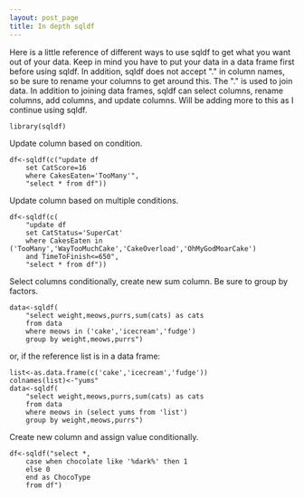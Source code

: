 ```yaml
---
layout: post_page
title: In depth sqldf
---
```


Here is a little reference of different ways to use sqldf to get what you want out of your data. Keep in mind you have to put your data in a data frame first before using sqldf. In addition, sqldf does not accept "." in column names, so be sure to rename your columns to get around this. The "." is used to join data. In addition to joining data frames, sqldf can select columns, rename columns, add columns, and update columns. Will be adding more to this as I continue using sqldf. 

	library(sqldf)

Update column based on condition.

	df<-sqldf(c("update df
		set CatScore=16
		where CakesEaten='TooMany'",
		"select * from df"))

Update column based on multiple conditions.

	df<-sqldf(c(
		"update df
		set CatStatus='SuperCat' 
		where CakesEaten in ('TooMany','WayTooMuchCake','CakeOverload','OhMyGodMoarCake') 
		and TimeToFinish<=650",
		"select * from df"))

Select columns conditionally, create new sum column. Be sure to group by factors.

	data<-sqldf(
		"select weight,meows,purrs,sum(cats) as cats 
		from data 
		where meows in ('cake','icecream','fudge') 
		group by weight,meows,purrs")

or, if the reference list is in a data frame:

	list<-as.data.frame(c('cake','icecream','fudge'))
	colnames(list)<-"yums"
	data<-sqldf(
		"select weight,meows,purrs,sum(cats) as cats 
		from data 
		where meows in (select yums from 'list') 
		group by weight,meows,purrs")

Create new column and assign value conditionally.

	df<-sqldf("select *, 
		case when chocolate like '%dark%' then 1
		else 0
		end as ChocoType
		from df")